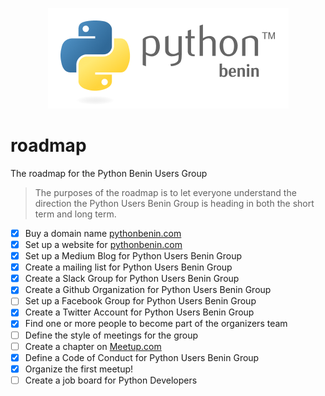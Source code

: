 <p align="center">
<img src="logo.png">
</p>

# roadmap

The roadmap for the Python Benin Users Group
> The purposes of the roadmap is to let everyone understand the direction the Python Users Benin Group is heading in both the short term and long term.

- [x] Buy a domain name [pythonbenin.com](https://pythonbenin.com)
- [x] Set up a website for [pythonbenin.com](https://pythonbenin.com)
- [x] Set up a Medium Blog for Python Users Benin Group
- [x] Create a mailing list for Python Users Benin Group
- [x] Create a Slack Group for Python Users Benin Group
- [x] Create a Github Organization for Python Users Benin Group
- [ ] Set up a Facebook Group for Python Users Benin Group
- [x] Create a Twitter Account for Python Users Benin Group
- [x] Find one or more people to become part of the organizers team
- [ ] Define the style of meetings for the group
- [ ] Create a chapter on [Meetup.com](https://meetup.com)
- [x] Define a Code of Conduct for Python Users Benin Group
- [x] Organize the first meetup!
- [ ] Create a job board for Python Developers
